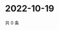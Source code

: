 # 2022-10-19

共 0 条

<!-- BEGIN WEIBO -->
<!-- 最后更新时间 Wed Oct 19 2022 19:08:57 GMT+0800 (China Standard Time) -->

<!-- END WEIBO -->
